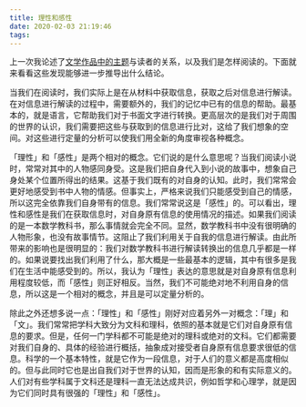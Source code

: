 ```yaml
---
title: 理性和感性
date: 2020-02-03 21:19:46
tags:
---
```


上一次我论述了[文学作品中的主题](https://richard-zheng.github.io/2019/12/15/themes-in-literary-works/)与读者的关系，以及我们是怎样阅读的。下面就来看看这些发现能够进一步推导出什么结论。

当我们在阅读时，我们实际上是在从材料中获取信息，获取之后对信息进行解读。在对信息进行解读的过程中，需要额外的，我们的记忆中已有的信息的帮助。最基本的，就是语言，它帮助我们对于书面文字进行转换。更高层次的是我们对于周围的世界的认识，我们需要把这些与获取到的信息进行比对，这给了我们想象的空间。对这些进行定量的分析可以使我们用全新的角度审视各种概念。

「理性」和「感性」是两个相对的概念。它们说的是什么意思呢？当我们阅读小说时，常常对其中的人物感同身受。这是我们把自身代入到小说的故事中，想象自己身处某个位置所得出的结果。这基于我们既有的对自身的认知。此时，我们常常会更好地感受到书中人物的情感。但事实上，严格来说我们只能感受到自己的情感，所以这完全依靠我们自身带有的信息。我们常常说这是「感性」的。可以看出，理性和感性是我们在获取信息时，对自身原有信息的使用情况的描述。如果我们阅读的是一本数学教科书，那么事情就会完全不同。显然，数学教科书中没有很明确的人物形象，也没有故事情节。这阻止了我们利用关于自我的信息进行解读。由此所带来的影响也是很明显的：我们对数学教科书进行解读转换出的信息几乎都是一样的。如果说要找出我们利用了什么，那大概是一些最基本的逻辑，其中有很多是我们在生活中能感受到的。所以，我认为「理性」表达的意思就是对自身原有信息利用程度较低，而「感性」则正好相反。当然，我们不可能绝对地不利用自身的信息，所以这是一个相对的概念，并且是可以定量分析的。

除此之外还想多说一点：「理性」和「感性」刚好对应着另外一对概念：「理」和「文」。我们常常把学科大致分为文科和理科，依照的基本就是它们对自身原有信息的要求。但是，任何一门学科都不可能是绝对的理科或绝对的文科。它们都需要对我们自身的、具体的经验进行概括，抽象成对接受者自身原有信息要求很低的信息。科学的一个基本特性，就是它作为一段信息，对于人们的意义都是高度相似的。但与此同时它也是出自我们对于世界的认知，因而是形象的和有实际意义的。人们对有些学科属于文科还是理科一直无法达成共识，例如哲学和心理学，就是因为它们同时具有很强的「理性」和「感性」。